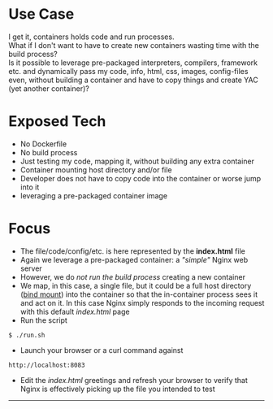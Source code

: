 # Use Case  
I get it, containers holds code and run processes.  
What if I don't want to have to create new containers wasting time with the build process?  
Is it possible to leverage pre-packaged interpreters, compilers, framework etc. 
and dynamically pass my code, info, html, css, images, config-files even, 
without building a container and have to copy things and create YAC (yet another container)?  


# Exposed Tech  
+ No Dockerfile
+ No build process
+ Just testing my code, mapping it, without building any extra container
+ Container mounting host directory and/or file 
+ Developer does not have to copy code into the container or worse jump into it
+ leveraging a pre-packaged container image

# Focus  
+ The file/code/config/etc. is here represented by the **index.html** file
+ Again we leverage a pre-packaged container: a *"simple"* Nginx web server
+ However, we do *not run the build process* creating a new container
+ We map, in this case, a single file, but it could be a full host directory ([bind mount](https://docs.docker.com/storage/bind-mounts/)) into the container so that the in-container process sees it and act on it. In this case Nginx simply responds to the incoming request with this default *index.html* page
+ Run the script  
```
$ ./run.sh
```
+ Launch your browser or a curl command against  
```
http://localhost:8083
```
+ Edit the *index.html* greetings and refresh your browser to verify that Nginx is effectively picking up the file you intended to test   

---
